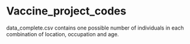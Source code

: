# Vaccine_project_codes


data_complete.csv contains one possible number of individuals in each combination of location, occupation and age. 


